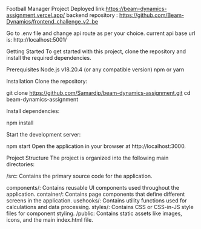 Football Manager Project
Deployed link:https://beam-dynamics-assignment.vercel.app/
backend repository : https://github.com/Beam-Dynamics/frontend_challenge_v2_be

Go to .env file and change api route as per your choice.
current api base url is: http://localhost:5001/

Getting Started
To get started with this project, clone the repository and install the required dependencies.

Prerequisites
Node.js v18.20.4 (or any compatible version)
npm or yarn

Installation
Clone the repository:

git clone https://github.com/Samardip/beam-dynamics-assignment.git
cd beam-dynamics-assignment

Install dependencies:

npm install


Start the development server:

npm start
Open the application in your browser at http://localhost:3000.

Project Structure
The project is organized into the following main directories:

/src: Contains the primary source code for the application.

components/: Contains reusable UI components used throughout the application.
container/: Contains page components that define different screens in the application.
usehooks/: Contains utility functions used for calculations and data processing.
styles/: Contains CSS or CSS-in-JS style files for component styling.
/public: Contains static assets like images, icons, and the main index.html file.
